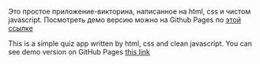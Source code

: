 Это простое приложение-викторина, написанное на html, css и чистом javascript. Посмотреть демо версию можно на Github Pages по [этой ссылке](https://voverg.github.io/quiz/)

This is a simple quiz app written by html, css and clean javascript. You can see demo version on GitHub Pages [this link](https://voverg.github.io/quiz/)
